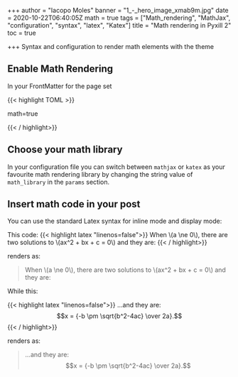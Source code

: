 +++
author = "Iacopo Moles"
banner = "1_-_hero_image_xmab9m.jpg"
date = 2020-10-22T06:40:05Z
math = true
tags = ["Math_rendering", "MathJax", "configuration", "syntax", "latex", "Katex"]
title = "Math rendering in Pyxill 2"
toc = true

+++
Syntax and configuration to render math elements with the theme

<!--more-->

## Enable Math Rendering

In your FrontMatter for the page set

{{< highlight TOML >}}

math=true

{{< / highlight>}}


## Choose your math library

In your configuration file you can switch between `mathjax` or `katex` as your favourite math rendering library by changing the string value of `math_library` in the `params` section.
 
## Insert math code in your post

You can use the standard Latex syntax for inline mode and display mode:

This code:
{{< highlight  latex "linenos=false">}}
When \\(a \\ne 0\\), there are two solutions to \\(ax^2 + bx + c = 0\\) and they are:
{{< / highlight>}}

renders as: 

> When \\(a \\ne 0\\), there are two solutions to \\(ax^2 + bx + c = 0\\) and they are:

While this:

{{< highlight  latex "linenos=false">}}
...and they are: $$x = {-b \pm \sqrt{b^2-4ac} \over 2a}.$$
{{< / highlight>}}

renders as: 

> ...and they are: $$x = {-b \pm \sqrt{b^2-4ac} \over 2a}.$$